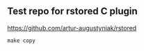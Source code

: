 Test repo for rstored C plugin 
---------------------------
https://github.com/artur-augustyniak/rstored

```
make copy
```